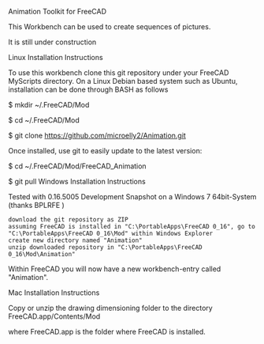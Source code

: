 
Animation Toolkit for FreeCAD


This Workbench can be used to create sequences of pictures.

It is still under construction

Linux Installation Instructions

To use this workbench clone this git repository under your FreeCAD MyScripts directory. On a Linux Debian based system such as Ubuntu, installation can be done through BASH as follows

$ mkdir ~/.FreeCAD/Mod

$ cd ~/.FreeCAD/Mod

$ git clone https://github.com/microelly2/Animation.git

Once installed, use git to easily update to the latest version:

$ cd ~/.FreeCAD/Mod/FreeCAD_Animation

$ git pull
Windows Installation Instructions

Tested with 0.16.5005 Development Snapshot on a Windows 7 64bit-System (thanks BPLRFE )

    download the git repository as ZIP
    assuming FreeCAD is installed in "C:\PortableApps\FreeCAD 0_16", go to "C:\PortableApps\FreeCAD 0_16\Mod" within Windows Explorer
    create new directory named "Animation"
    unzip downloaded repository in "C:\PortableApps\FreeCAD 0_16\Mod\Animation"

Within FreeCAD you will now have a new workbench-entry called "Animation".

Mac Installation Instructions

Copy or unzip the drawing dimensioning folder to the directory FreeCAD.app/Contents/Mod

where FreeCAD.app is the folder where FreeCAD is installed.


